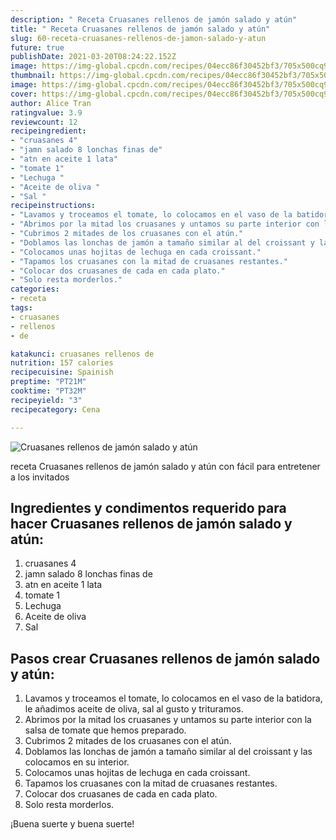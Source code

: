 ```yaml
---
description: " Receta Cruasanes rellenos de jamón salado y atún"
title: " Receta Cruasanes rellenos de jamón salado y atún"
slug: 60-receta-cruasanes-rellenos-de-jamon-salado-y-atun
future: true
publishDate: 2021-03-20T08:24:22.152Z
image: https://img-global.cpcdn.com/recipes/04ecc86f30452bf3/705x500cq90/cruasanes-rellenos-de-jamon-salado-y-atun-foto-principal.jpg
thumbnail: https://img-global.cpcdn.com/recipes/04ecc86f30452bf3/705x500cq90/cruasanes-rellenos-de-jamon-salado-y-atun-foto-principal.jpg
image: https://img-global.cpcdn.com/recipes/04ecc86f30452bf3/705x500cq90/cruasanes-rellenos-de-jamon-salado-y-atun-foto-principal.jpg
cover: https://img-global.cpcdn.com/recipes/04ecc86f30452bf3/705x500cq90/cruasanes-rellenos-de-jamon-salado-y-atun-foto-principal.jpg
author: Alice Tran
ratingvalue: 3.9
reviewcount: 12
recipeingredient:
- "cruasanes 4"
- "jamn salado 8 lonchas finas de"
- "atn en aceite 1 lata"
- "tomate 1"
- "Lechuga "
- "Aceite de oliva "
- "Sal "
recipeinstructions:
- "Lavamos y troceamos el tomate, lo colocamos en el vaso de la batidora, le añadimos aceite de oliva, sal al gusto y trituramos."
- "Abrimos por la mitad los cruasanes y untamos su parte interior con la salsa de tomate que hemos preparado."
- "Cubrimos 2 mitades de los cruasanes con el atún."
- "Doblamos las lonchas de jamón a tamaño similar al del croissant y las colocamos en su interior."
- "Colocamos unas hojitas de lechuga en cada croissant."
- "Tapamos los cruasanes con la mitad de cruasanes restantes."
- "Colocar dos cruasanes de cada en cada plato."
- "Solo resta morderlos."
categories:
- receta
tags:
- cruasanes
- rellenos
- de

katakunci: cruasanes rellenos de 
nutrition: 157 calories
recipecuisine: Spainish
preptime: "PT21M"
cooktime: "PT32M"
recipeyield: "3"
recipecategory: Cena

---
```



![Cruasanes rellenos de jamón salado y atún](https://img-global.cpcdn.com/recipes/04ecc86f30452bf3/705x500cq90/cruasanes-rellenos-de-jamon-salado-y-atun-foto-principal.jpg)

receta Cruasanes rellenos de jamón salado y atún con fácil para entretener a los invitados

<!--inarticleads1-->

## Ingredientes y condimentos requerido para hacer Cruasanes rellenos de jamón salado y atún:

1. cruasanes 4
1. jamn salado 8 lonchas finas de
1. atn en aceite 1 lata
1. tomate 1
1. Lechuga 
1. Aceite de oliva 
1. Sal 



<!--inarticleads2-->

## Pasos crear Cruasanes rellenos de jamón salado y atún:

1. Lavamos y troceamos el tomate, lo colocamos en el vaso de la batidora, le añadimos aceite de oliva, sal al gusto y trituramos.
1. Abrimos por la mitad los cruasanes y untamos su parte interior con la salsa de tomate que hemos preparado.
1. Cubrimos 2 mitades de los cruasanes con el atún.
1. Doblamos las lonchas de jamón a tamaño similar al del croissant y las colocamos en su interior.
1. Colocamos unas hojitas de lechuga en cada croissant.
1. Tapamos los cruasanes con la mitad de cruasanes restantes.
1. Colocar dos cruasanes de cada en cada plato.
1. Solo resta morderlos.



¡Buena suerte y buena suerte!

